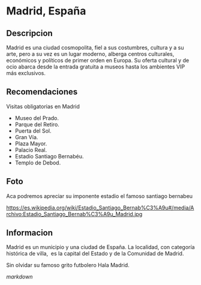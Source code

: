 # Madrid, España 

## Descripcion 

Madrid es una ciudad cosmopolita, fiel a sus costumbres, cultura y a su arte, 
pero a su vez es un lugar moderno, alberga centros culturales, 
económicos y políticos de primer orden en Europa. 
Su oferta cultural y de ocio abarca desde la entrada gratuita a museos hasta los ambientes VIP más exclusivos.

## Recomendaciones 

Visitas obligatorias en Madrid

- Museo del Prado.
- Parque del Retiro.
- Puerta del Sol.
- Gran Vía.
- Plaza Mayor.
- Palacio Real.
- Estadio Santiago Bernabéu.
- Templo de Debod.

## Foto 

Aca podremos apreciar su imponente estadio el famoso santiago bernabeu 

https://es.wikipedia.org/wiki/Estadio_Santiago_Bernab%C3%A9u#/media/Archivo:Estadio_Santiago_Bernab%C3%A9u_Madrid.jpg

## Informacion 

Madrid es un municipio y una ciudad de España. La localidad, con categoría 
histórica de villa, ​ es la capital del Estado​ y de la Comunidad de Madrid. 

Sin olvidar su famoso grito futbolero Hala Madrid. 





*markdown* 



